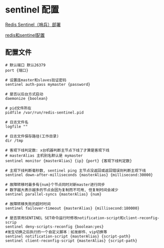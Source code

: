 # sentinel 配置

[Redis Sentinel（哨兵）部署](https://www.jianshu.com/p/42ee966f96e5)

[redis和sentinel配置](https://blog.csdn.net/zlfprogram/article/details/74395310)



## 配置文件

```shell
# 默认端口 默认26379
port {端口}

# 设置连master和slaves验证密码
sentinel auth-pass mymaster {password}

# 是否以后台方式启动
daemonize {boolean}

# pid文件所在
pidfile /var/run/redis-sentinel.pid

# 日志文件名
logfile ""

# 日志文件保存路径(工作目录)
dir /tmp

# 客观下线判定数: x台机器判断主节点下线了才算是客观下线
# masterAlias 主机别名默认是 mymaster
sentinel monitor {masterAlias} {ip} {port} {客观下线判定数}

# 主观下线判断毫秒数, sentinel ping 主节点没返回或返回错误则判断主观下线
sentinel down-after-milliseconds {masterAlias} {millisecond:30000}

# 故障转移时最多有{num}个节点同时对新master进行同步
# 数字越大表示越多的节点会因为复制而不可用, 但复制时间会减少
sentinel parallel-syncs {masterAlias} {num}

# 故障转移失败的超时时间
sentinel failover-timeout {masterAlias} {millisecond:180000}

# 是否禁用SENTINEL SET命令运行时修改notification-script和client-reconfig-scrip
sentinel deny-scripts-reconfig {boolean:yes}
#发生切换之后执行的一个自定义脚本：如发邮件、vip切换等
sentinel notification-script {masterAlias} {script-path}
sentinel client-reconfig-script {masterAlias} {script-path}
```


